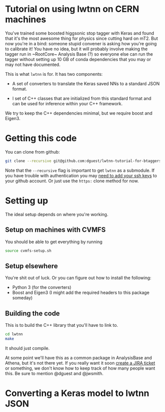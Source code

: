 Tutorial on using lwtnn on CERN machines
========================================

You've trained some boosted higgsonic stop tagger with Keras and found
that it's the most awesome thing for physics since cutting hard on
mT2. But now you're in a bind: someone stupid convener is asking how
you're going to calibrate it! You have no idea, but it will probably
involve making the tagger run in ~RootCore~ Analysis Base (?) so
everyone else can run the tagger without setting up 10 GB of conda
dependencies that you may or may not have documented.

This is what `lwtnn` is for. It has two components:

 - A set of converters to translate the Keras saved NNs to a standard
   JSON format.

 - I set of C++ classes that are initialized from this standard format
   and can be used for inference within your C++ framework.

We try to keep the C++ dependencies minimal, but we require boost and
Eigen3.

Getting this code
=================

You can clone from github:

```bash
git clone --recursive git@github.com:dguest/lwtnn-tutorial-for-btaggers.git
```

Note that the `--recursive` flag is important to get `lwtnn` as a
submodule. If you have trouble with authentication you may
[need to add your ssh keys][1] to your github account. Or just use the
`https:` clone method for now.

[1]: https://help.github.com/articles/adding-a-new-ssh-key-to-your-github-account/

Setting up
==========

The ideal setup depends on where you're working.

Setup on machines with CVMFS
----------------------------

You should be able to get everything by running

```bash
source cvmfs-setup.sh
```

Setup elsewhere
---------------

You're shit out of luck. Or you can figure out how to install the
following:

 - Python 3 (for the converters)
 - Boost and Eigen3 (I might add the required headers to this package
   someday)

Building the code
-----------------

This is to build the C++ library that you'll have to link to.

```bash
cd lwtnn
make
```

It should just compile.

At some point we'll have this as a common package in AnalysisBase and
Athena, but it's not there yet. If you really want it soon
[create a JIRA ticket][2] or something, we don't know how to keep
track of how many people want this. Be sure to mention @dguest and @jwsmith.

[2]: https://its.cern.ch/jira/projects/ATLASG

Converting a Keras model to lwtnn JSON
======================================

